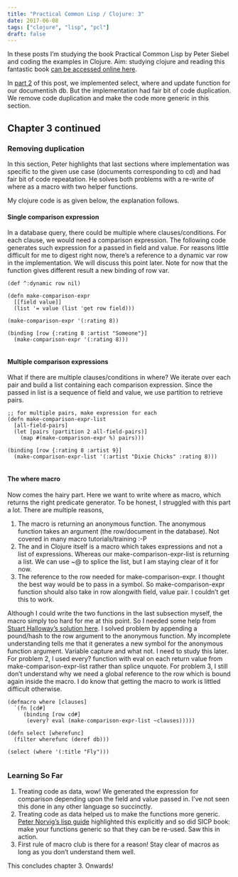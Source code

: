 ```yaml
---
title: "Practical Common Lisp / Clojure: 3"
date: 2017-06-08
tags: ["clojure", "lisp", "pcl"]
draft: false
---
```


<p>In these posts I&rsquo;m studying the book Practical Common Lisp by Peter Siebel and
coding the examples in Clojure. Aim: studying clojure and reading this
fantastic book <a href="http://www.gigamonkeys.com/book/" target="_blank">can be accessed online here</a>.</p>

<p>In <a href="/post/practical_common_lisp_2/" target="_blank">part 2</a> of this post, we
implemented select, where and update function for our documentish db. But the
implementation had fair bit of code duplication. We remove code duplication
and make the code more generic in this section.</p>

<h2 id="chapter-3-continued">Chapter 3 continued</h2>

<h3 id="removing-duplication">Removing duplication</h3>

<p>In this section, Peter highlights that last sections where implementation was
specific to the given use case (documents corresponding to cd) and had fair bit
of code repeatation. He solves both problems with a re-write of where as a macro
with two helper functions.</p>

<p>My clojure code is as given below, the explanation follows.</p>

<h4 id="single-comparison-expression">Single comparison expression</h4>

<p>In a database query, there could be multiple where clauses/conditions.
For each clause, we would need a comparison expression. The following code
generates such expression for a passed in field and value. For reasons little
difficult for me to digest right now, there&rsquo;s a reference to a dynamic var row
in the implementation. We will discuss this point later. Note for now that the
function gives different result a new binding of row var.</p>

<pre><code>(def ^:dynamic row nil)

(defn make-comparison-expr
  [[field value]]
  (list '= value (list 'get row field)))

(make-comparison-expr '(:rating 8))

(binding [row {:rating 8 :artist &quot;Someone&quot;}]
  (make-comparison-expr '(:rating 8)))
  
</code></pre>

<h4 id="multiple-comparison-expressions">Multiple comparison expressions</h4>

<p>What if there are multiple clauses/conditions in where? We iterate over each
pair and build a list containing each comparison expression. Since the passed
in list is a sequence of field and value, we use partition to retrieve pairs.</p>

<pre><code>;; for multiple pairs, make expression for each
(defn make-comparison-expr-list
  [all-field-pairs]
  (let [pairs (partition 2 all-field-pairs)]
    (map #(make-comparison-expr %) pairs)))
    
(binding [row {:rating 8 :artist 9}]
  (make-comparison-expr-list '(:artist &quot;Dixie Chicks&quot; :rating 8)))

</code></pre>

<h4 id="the-where-macro">The where macro</h4>

<p>Now comes the hairy part. Here we want to write where as macro, which returns
the right predicate generator. To be honest, I struggled with this part a lot.
There are multiple reasons,</p>

<ol>
<li>The macro is returning an anonymous function. The anonymous function takes
 an argument (the row/document in the database). Not covered in many macro
 tutorials/training :-P</li>
<li>The and in Clojure itself is a macro which takes expressions and not a list
 of expressions. Whereas our make-comparison-expr-list is returning a list.
 We can use ~@ to splice the list, but I am staying clear of it for now.</li>
<li>The reference to the row needed for make-comparison-expr. I thought the best
 way would be to pass in a symbol. So make-comparison-expr function should
 also take in row alongwith field, value pair. I couldn&rsquo;t get this to work.</li>
</ol>

<p>Although I could write the two functions in the last subsection myself, the
macro simply too hard for me at this point. So I needed some help from
<a href="https://github.com/stuarthalloway/practical-cl-clojure/blob/master/src/pcl/chap_03.clj" target="_blank">Stuart Halloway&rsquo;s solution here</a>.
I solved problem by appending a pound/hash to the row
argument to the anonymous function. My incomplete understanding tells me that
it generates a new symbol for the anonymous function argument. Variable capture
and what not. I need to study this later.
For problem 2, I used every? function with eval on each return value from
make-comparison-expr-list rather than splice unquote. For problem 3,
I still don&rsquo;t understand why we need a global reference to the row which is
bound again inside the macro. I do know that getting the macro to work is
littled difficult otherwise.</p>

<pre><code>(defmacro where [clauses]
  `(fn [cd#]
     (binding [row cd#]
      (every? eval (make-comparison-expr-list ~clauses)))))

(defn select [wherefunc]
  (filter wherefunc (deref db)))

(select (where '(:title &quot;Fly&quot;)))

</code></pre>

<h3 id="learning-so-far">Learning So Far</h3>

<ol>
<li>Treating code as data, wow! We generated the expression for comparison
 depending upon the field and value passed in. I&rsquo;ve not seen this done
 in any other language so succinctly.</li>
<li>Treating code as data helped us to make the functions more generic.
 <a href="https://www.cs.umd.edu/~nau/cmsc421/norvig-lisp-style.pdf" target="_blank">Peter Norvig&rsquo;s lisp guide</a>
 highlighted this explicitly and so did SICP book: make your functions
 generic so that they can be re-used. Saw this in action.</li>
<li>First rule of macro club is there for a reason! Stay clear of macros as long
 as you don&rsquo;t understand them well.</li>
</ol>

<p>This concludes chapter 3. Onwards!</p>
